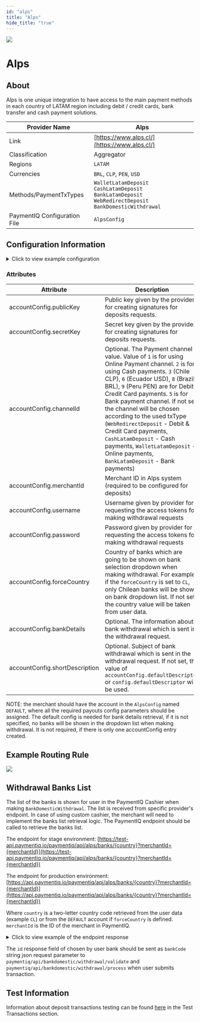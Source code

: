 ```yaml
--- 
id: "alps"
title: "Alps"
hide_title: "true"
---
```


![](/img/providers/logos/alps.png)

# Alps

## About
Alps is one unique integration to have access to the main payment methods in each country of LATAM region including debit / credit cards, bank transfer and cash payment solutions.

| Provider Name                | Alps                                                                                                                              |
|------------------------------|-----------------------------------------------------------------------------------------------------------------------------------|
| Link                         | [https://www.alps.cl/](https://www.alps.cl/)                                                                                      |
| Classification               | Aggregator                                                                                                                        |
| Regions                      | `LATAM`                                                                                                                           |
| Currencies                   | `BRL`, `CLP`, `PEN`, `USD`                                                                                                        |
| Methods/PaymentTxTypes       | `WalletLatamDeposit` <br/> `CashLatamDeposit` <br/> `BankLatamDeposit`  <br/> `WebRedirectDeposit` <br/> `BankDomesticWithdrawal` |
| PaymentIQ Configuration File | `AlpsConfig`                                                                                                                      |

## Configuration Information

<details>
<summary>Click to view example configuration</summary>
<br/>

```xml
<com.devcode.paymentiq.integration.alps.AlpsConfig>
    <enabled>true</enabled>
    <testMode>true</testMode>
    <useViqProxy>true</useViqProxy>
    <accounts>
        <entry>
            <string>CL_PAYMENT</string>
            <account>
                <supportedCurrencies>CLP</supportedCurrencies>
                <publicKey>??</publicKey>
                <secretKey>??</secretKey>
                <channelId>1</channelId>
                <merchantId>153</merchantId>
            </account>
        </entry>
        <entry>
            <string>CL_PAYOUT</string>
            <account>
                <supportedCurrencies>CLP</supportedCurrencies>
                <username>??</username>
                <password>??</password>
                <forceCountry>CL</forceCountry>
            </account>
        </entry>
    </accounts>
    <defaultDescriptor>PaymentIQ Withdrawal</defaultDescriptor>
</com.devcode.paymentiq.integration.alps.AlpsConfig>
```

</details>

### Attributes

| Attribute                      | Description                                                                                                                                                                                                                                                                                                                                                                                                                                                                                                  |
|--------------------------------|--------------------------------------------------------------------------------------------------------------------------------------------------------------------------------------------------------------------------------------------------------------------------------------------------------------------------------------------------------------------------------------------------------------------------------------------------------------------------------------------------------------|
| accountConfig.publicKey        | Public key given by the provider for creating signatures for deposits requests.                                                                                                                                                                                                                                                                                                                                                                                                                              |
| accountConfig.secretKey        | Secret key given by the provider for creating signatures for deposits requests.                                                                                                                                                                                                                                                                                                                                                                                                                              |
| accountConfig.channelId        | Optional. The Payment channel value. Value of `1` is for using Online Payment channel. `2` is for using Cash payments. `3` (Chile CLP), `6` (Ecuador USD), `8` (Brazil BRL), `9` (Peru PEN) are for Debit & Credit Card payments. `5` is for Bank payment channel. If not set, the channel will be chosen according to the used txType (`WebRedirectDeposit` - Debit & Credit Card payments, `CashLatamDeposit` - Cash payments, `WalletLatamDeposit` - Online payments, `BankLatamDeposit` - Bank payments) |
| accountConfig.merchantId       | Merchant ID in Alps system (required to be configured for deposits)                                                                                                                                                                                                                                                                                                                                                                                                                                          |
| accountConfig.username         | Username given by provider for requesting the access tokens for making withdrawal requests                                                                                                                                                                                                                                                                                                                                                                                                                   |
| accountConfig.password         | Password given by provider for requesting the access tokens for making withdrawal requests                                                                                                                                                                                                                                                                                                                                                                                                                   |
| accountConfig.forceCountry     | Country of banks which are going to be shown on bank selection dropdown when making withdrawal. For example, if the `forceCountry` is set to `CL`, only Chilean banks will be shown on bank dropdown list. If not set, the country value will be taken from user data.                                                                                                                                                                                                                                       |
| accountConfig.bankDetails      | Optional. The information about bank withdrawal which is sent in the withdrawal request.                                                                                                                                                                                                                                                                                                                                                                                                                     |
| accountConfig.shortDescription | Optional. Subject of bank withdrawal which is sent in the withdrawal request. If not set, the value of `accountConfig.defaultDescriptor` or `config.defaultDescriptor` will be used.                                                                                                                                                                                                                                                                                                                         |

NOTE: the merchant should have the account in the `AlpsConfig` named `DEFAULT`, where all the required payouts config parameters should be assigned. The default config is needed for bank details retrieval, if it is not specified, no banks will be shown in the dropdown list when making withdrawal. It is not required, if there is only one accountConfig entry created.   

## Example Routing Rule
![](/img/providers/routing/alps.png)

## Withdrawal Banks List
The list of the banks is shown for user in the PaymentIQ Cashier when making `BankDomesticWithdrawal`. The list is received from specific provider's endpoint. 
In case of using custom cashier, the merchant will need to implement the banks list retrieval logic.
The PaymentIQ endpoint should be called to retrieve the banks list. 

The endpoint for stage environment: [https://test-api.paymentiq.io/paymentiq/api/alps/banks/{country}?merchantId={merchantId}](https://test-api.paymentiq.io/paymentiq/api/alps/banks/{country}?merchantId={merchantId})

The endpoint for production environment: [https://api.paymentiq.io/paymentiq/api/alps/banks/{country}?merchantId={merchantId}](https://api.paymentiq.io/paymentiq/api/alps/banks/{country}?merchantId={merchantId})

Where `country` is a two-letter country code retrieved from the user data (example `CL`) or from the `DEFAULT` account if `forceCountry` is defined. `merchantId` is the ID of the merchant in PaymentIQ.

<details>
<summary>Click to view example of the endpoint response</summary>
<br/>

```json
[
  {
    "id": 27,
    "name": "Banco del desarrollo",
    "code": "507",
    "codes": [
      "507"
    ],
    "alias": [
      "Banco del desarrollo",
      "Banco desarrollo"
    ],
    "country": "CL"
  }
]
```

</details>

The `id` response field of chosen by user bank should be sent as `bankCode` string json request parameter to `paymentiq/api/bankdomestic/withdrawal/validate` and `paymentiq/api/bankdomestic/withdrawal/process` when user submits transaction.

## Test Information
Information about deposit transactions testing can be found [here](https://developers.alps.cl/#9fb1cb92-3a39-4fc2-80f7-da8a3ab944ac) in the Test Transactions section.